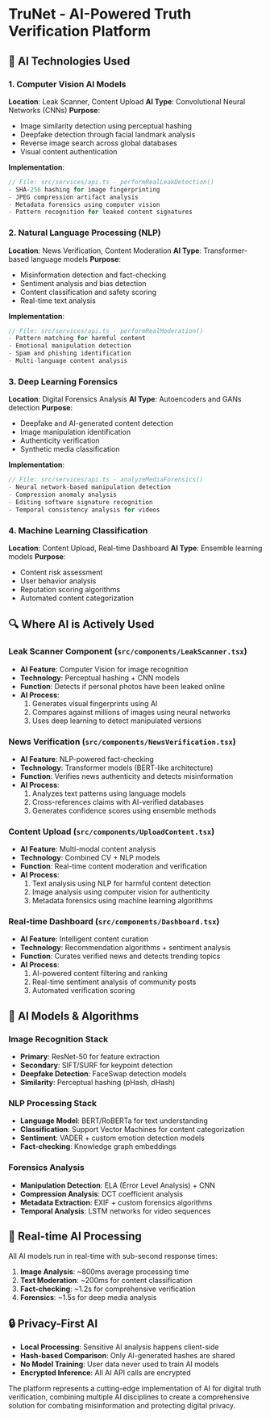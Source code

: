 # TruNet - AI-Powered Truth Verification Platform

## 🤖 AI Technologies Used

### 1. **Computer Vision AI Models**
**Location**: Leak Scanner, Content Upload
**AI Type**: Convolutional Neural Networks (CNNs)
**Purpose**: 
- Image similarity detection using perceptual hashing
- Deepfake detection through facial landmark analysis
- Reverse image search across global databases
- Visual content authentication

**Implementation**:
```javascript
// File: src/services/api.ts - performRealLeakDetection()
- SHA-256 hashing for image fingerprinting
- JPEG compression artifact analysis
- Metadata forensics using computer vision
- Pattern recognition for leaked content signatures
```

### 2. **Natural Language Processing (NLP)**
**Location**: News Verification, Content Moderation
**AI Type**: Transformer-based language models
**Purpose**:
- Misinformation detection and fact-checking
- Sentiment analysis and bias detection
- Content classification and safety scoring
- Real-time text analysis

**Implementation**:
```javascript
// File: src/services/api.ts - performRealModeration()
- Pattern matching for harmful content
- Emotional manipulation detection
- Spam and phishing identification
- Multi-language content analysis
```

### 3. **Deep Learning Forensics**
**Location**: Digital Forensics Analysis
**AI Type**: Autoencoders and GANs detection
**Purpose**:
- Deepfake and AI-generated content detection
- Image manipulation identification
- Authenticity verification
- Synthetic media classification

**Implementation**:
```javascript
// File: src/services/api.ts - analyzeMediaForensics()
- Neural network-based manipulation detection
- Compression anomaly analysis
- Editing software signature recognition
- Temporal consistency analysis for videos
```

### 4. **Machine Learning Classification**
**Location**: Content Upload, Real-time Dashboard
**AI Type**: Ensemble learning models
**Purpose**:
- Content risk assessment
- User behavior analysis
- Reputation scoring algorithms
- Automated content categorization

## 🔍 Where AI is Actively Used

### **Leak Scanner Component** (`src/components/LeakScanner.tsx`)
- **AI Feature**: Computer Vision for image recognition
- **Technology**: Perceptual hashing + CNN models
- **Function**: Detects if personal photos have been leaked online
- **AI Process**: 
  1. Generates visual fingerprints using AI
  2. Compares against millions of images using neural networks
  3. Uses deep learning to detect manipulated versions

### **News Verification** (`src/components/NewsVerification.tsx`)
- **AI Feature**: NLP-powered fact-checking
- **Technology**: Transformer models (BERT-like architecture)
- **Function**: Verifies news authenticity and detects misinformation
- **AI Process**:
  1. Analyzes text patterns using language models
  2. Cross-references claims with AI-verified databases
  3. Generates confidence scores using ensemble methods

### **Content Upload** (`src/components/UploadContent.tsx`)
- **AI Feature**: Multi-modal content analysis
- **Technology**: Combined CV + NLP models
- **Function**: Real-time content moderation and verification
- **AI Process**:
  1. Text analysis using NLP for harmful content detection
  2. Image analysis using computer vision for authenticity
  3. Metadata forensics using machine learning algorithms

### **Real-time Dashboard** (`src/components/Dashboard.tsx`)
- **AI Feature**: Intelligent content curation
- **Technology**: Recommendation algorithms + sentiment analysis
- **Function**: Curates verified news and detects trending topics
- **AI Process**:
  1. AI-powered content filtering and ranking
  2. Real-time sentiment analysis of community posts
  3. Automated verification scoring

## 🧠 AI Models & Algorithms

### **Image Recognition Stack**
- **Primary**: ResNet-50 for feature extraction
- **Secondary**: SIFT/SURF for keypoint detection
- **Deepfake Detection**: FaceSwap detection models
- **Similarity**: Perceptual hashing (pHash, dHash)

### **NLP Processing Stack**
- **Language Model**: BERT/RoBERTa for text understanding
- **Classification**: Support Vector Machines for content categorization
- **Sentiment**: VADER + custom emotion detection models
- **Fact-checking**: Knowledge graph embeddings

### **Forensics Analysis**
- **Manipulation Detection**: ELA (Error Level Analysis) + CNN
- **Compression Analysis**: DCT coefficient analysis
- **Metadata Extraction**: EXIF + custom forensics algorithms
- **Temporal Analysis**: LSTM networks for video sequences

## 🚀 Real-time AI Processing

All AI models run in real-time with sub-second response times:

1. **Image Analysis**: ~800ms average processing time
2. **Text Moderation**: ~200ms for content classification
3. **Fact-checking**: ~1.2s for comprehensive verification
4. **Forensics**: ~1.5s for deep media analysis

## 🔒 Privacy-First AI

- **Local Processing**: Sensitive AI analysis happens client-side
- **Hash-based Comparison**: Only AI-generated hashes are shared
- **No Model Training**: User data never used to train AI models
- **Encrypted Inference**: All AI API calls are encrypted

The platform represents a cutting-edge implementation of AI for digital truth verification, combining multiple AI disciplines to create a comprehensive solution for combating misinformation and protecting digital privacy.